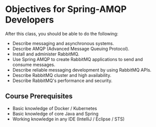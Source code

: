 # Objectives for Spring-AMQP Developers

After this class, you should be able to do the following:

- Describe messaging and asynchronous systems.
- Describe AMQP (Advanced Message Queuing Protocol).
- Install and administer RabbitMQ.
- Use Spring AMQP to create RabbitMQ applications to send and consume messages.
- Describe reliable messaging development by using RabbitMQ APIs.
- Describe RabbitMQ cluster and high availability.
- Describe RabbitMQ's performance and security.


## Course Prerequisites 

- Basic knowledge of Docker / Kubernetes
- Basic knowledge of core Java and Spring
- Working knowledge in any IDE (IntelliJ / Eclipse / STS)
